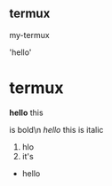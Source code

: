 ## termux
my-termux


'hello'

# termux

**hello** this 

is bold\n
*hello* this is italic

1. hlo 
2. it's 
* hello
  